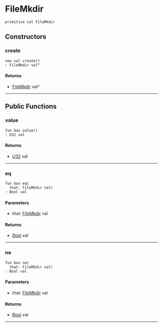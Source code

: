 # FileMkdir

```pony
primitive val FileMkdir
```

## Constructors

### create

```pony
new val create()
: FileMkdir val^
```

#### Returns

* [FileMkdir](files-FileMkdir) val^

---

## Public Functions

### value

```pony
fun box value()
: U32 val
```

#### Returns

* [U32](builtin-U32) val

---

### eq

```pony
fun box eq(
  that: FileMkdir val)
: Bool val
```
#### Parameters

*   that: [FileMkdir](files-FileMkdir) val

#### Returns

* [Bool](builtin-Bool) val

---

### ne

```pony
fun box ne(
  that: FileMkdir val)
: Bool val
```
#### Parameters

*   that: [FileMkdir](files-FileMkdir) val

#### Returns

* [Bool](builtin-Bool) val

---

